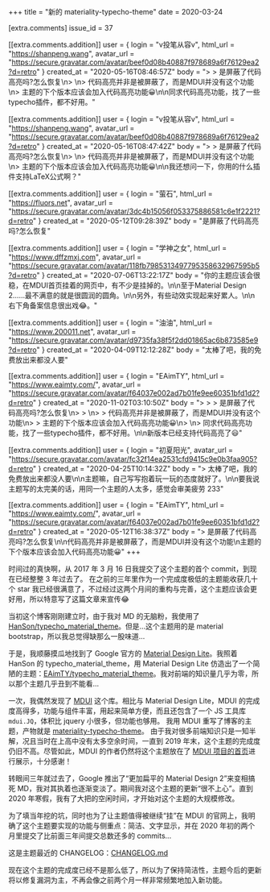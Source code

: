 +++
title = "新的 materiality-typecho-theme"
date = 2020-03-24

[extra.comments]
issue_id = 37

[[extra.comments.addition]]
user = { login = "v投笔从容v", html_url = "https://shanpeng.wang", avatar_url = "https://secure.gravatar.com/avatar/beef0d08b40887f978689a6f76129ea2?d=retro" }
created_at = "2020-05-16T08:46:57Z"
body = "> > 是屏蔽了代码高亮吗?怎么恢复\n> \n> 代码高亮并非是被屏蔽了，而是MDUI并没有这个功能\n> 主题的下个版本应该会加入代码高亮功能😀\n\n同求代码高亮功能，找了一些typecho插件，都不好用。"

[[extra.comments.addition]]
user = { login = "v投笔从容v", html_url = "https://shanpeng.wang", avatar_url = "https://secure.gravatar.com/avatar/beef0d08b40887f978689a6f76129ea2?d=retro" }
created_at = "2020-05-16T08:47:42Z"
body = "> > 是屏蔽了代码高亮吗?怎么恢复\n> \n> 代码高亮并非是被屏蔽了，而是MDUI并没有这个功能\n> 主题的下个版本应该会加入代码高亮功能😀\n\n我还想问一下，你用的什么插件支持LaTeX公式啊？"

[[extra.comments.addition]]
user = { login = "萤石", html_url = "https://fluors.net", avatar_url = "https://secure.gravatar.com/avatar/3dc4b15056f053375886581c6e1f2221?d=retro" }
created_at = "2020-05-12T09:28:39Z"
body = "是屏蔽了代码高亮吗?怎么恢复"

[[extra.comments.addition]]
user = { login = "学神之女", html_url = "https://www.dffzmxj.com", avatar_url = "https://secure.gravatar.com/avatar/118fb7985313497795358632967595b5?d=retro" }
created_at = "2020-07-06T13:22:17Z"
body = "你的主题应该会很稳，在MDUI首页挂着的网页中，有不少是挂掉的。\n\n至于Material Design 2……最不满意的就是很圆润的圆角。\n\n另外，有些动效实现起来好累人。\n\n右下角备案信息很出戏😂。"

[[extra.comments.addition]]
user = { login = "油油", html_url = "https://www.200011.net", avatar_url = "https://secure.gravatar.com/avatar/d9735fa38f5f2dd01865ac6b873585e9?d=retro" }
created_at = "2020-04-09T12:12:28Z"
body = "太棒了吧，我的免费放出来都没人要"

[[extra.comments.addition]]
user = { login = "EAimTY", html_url = "https://www.eaimty.com/", avatar_url = "https://secure.gravatar.com/avatar/f64037e002ad7b01fe9ee60351bfd1d2?d=retro" }
created_at = "2020-11-02T03:10:50Z"
body = "> > > 是屏蔽了代码高亮吗?怎么恢复\n> > \n> > 代码高亮并非是被屏蔽了，而是MDUI并没有这个功能\n> > 主题的下个版本应该会加入代码高亮功能😀\n> \n> 同求代码高亮功能，找了一些typecho插件，都不好用。\n\n新版本已经支持代码高亮了😃"

[[extra.comments.addition]]
user = { login = "初夏阳光", avatar_url = "https://secure.gravatar.com/avatar/fc32f14ea2531cfd9415c9e0b3faa905?d=retro" }
created_at = "2020-04-25T10:14:32Z"
body = "> 太棒了吧，我的免费放出来都没人要\n\n主题嘛，自己写写抱着玩一玩的态度就好了。\n\n要我说主题写的太完美的话，用同一个主题的人太多，感觉会审美疲劳 233"

[[extra.comments.addition]]
user = { login = "EAimTY", html_url = "https://www.eaimty.com/", avatar_url = "https://secure.gravatar.com/avatar/f64037e002ad7b01fe9ee60351bfd1d2?d=retro" }
created_at = "2020-05-12T16:38:37Z"
body = "> 是屏蔽了代码高亮吗?怎么恢复\n\n代码高亮并非是被屏蔽了，而是MDUI并没有这个功能\n主题的下个版本应该会加入代码高亮功能😀"
+++

时间过的真快啊，从 2017 年 3 月 16 日我提交了这个主题的首个 commit，到现在已经整整 3 年过去了。
在之前的三年里作为一个完成度极低的主题能收获几十个 star 我已经很满意了，不过经过这两个月间的重构与完善，这个主题应该会更好用，所以特意写了这篇文章来宣传😂

当初这个博客刚刚建立时，由于我对 MD 的无脑粉，我使用了 [HanSon/typecho_material_theme](https://github.com/Hanson/typecho_material_theme)。但是...这个主题用的是 material bootstrap，所以我总觉得缺那么一股味道...

于是，我顺藤摸瓜地找到了 Google 官方的 [Material Design Lite](https://github.com/google/material-design-lite)。我照着 HanSon 的 typecho_material_theme，用 Material Design Lite 仿造出了一个简陋的主题：[EAimTY/typecho_material_theme](https://github.com/EAimTY/typecho_material_theme)。我对前端的知识量几乎为零，所以那个主题几乎丑到不能看...

一次，我偶然发现了 [MDUI](https://www.mdui.org/) 这个库。相比与 Material Design Lite，MDUI 的完成度高得多，功能与组件丰富，用起来简单方便，而且还包含了一个 JS 工具库 `mdui.JQ`，体积比 jquery 小很多，但功能也够用。
我用 MDUI 重写了博客的主题，产物就是 [materiality-typecho-theme](https://www.eaimty.com/theme.html)。
由于我对很多前端知识只是一知半解，况且当时在上高中没有太多空余时间，一直到 2019 年末，这个主题的完成度仍旧不高。尽管如此，MDUI 的作者仍然将这个主题放在了 [MDUI 项目的首页](https://www.mdui.org/)进行展示，十分感谢！

转眼间三年就过去了，Google 推出了“更加扁平的 Material Design 2”来变相搞死 MD，我对其执着也逐渐变淡了。期间我对这个主题的更新“很不上心”。直到 2020 年寒假，我有了大把的空闲时间，才开始对这个主题的大规模修改。

为了填当年挖的坑，同时也为了让主题值得被继续“挂”在 MDUI 的官网上，我明确了这个主题要实现的功能与侧重点：简洁、文字显示，并在 2020 年初的两个月里提交了比前面三年间提交总数还多的 commits...

这是主题最近的 CHANGELOG：[CHANGELOG.md](https://github.com/EAimTY/materiality-typecho-theme/blob/master/CHANGELOG.md)

现在这个主题的完成度已经不是那么低了，所以为了保持简洁性，主题今后的更新将以修复漏洞为主，不再会像之前两个月一样非常频繁地加入新功能。
